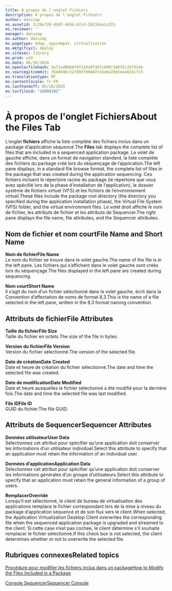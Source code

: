 ```yaml
---
title: À propos de l'onglet Fichiers
description: À propos de l'onglet Fichiers
author: dansimp
ms.assetid: 3c20e720-4b0f-465b-b7c4-3013dae1c815
ms.reviewer: ''
manager: dansimp
ms.author: dansimp
ms.pagetype: mdop, appcompat, virtualization
ms.mktglfcycl: deploy
ms.sitesec: library
ms.prod: w10
ms.date: 06/16/2016
ms.openlocfilehash: 5e71cd0b60f9722da9736fc6987100f5c7bf53ab
ms.sourcegitcommit: 354664bc527d93f80687cd2eba70d1eea024c7c3
ms.translationtype: MT
ms.contentlocale: fr-FR
ms.lasthandoff: 06/26/2020
ms.locfileid: "10808102"
---
```

# <span data-ttu-id="478fb-103">À propos de l'onglet Fichiers</span><span class="sxs-lookup"><span data-stu-id="478fb-103">About the Files Tab</span></span>


<span data-ttu-id="478fb-104">L’onglet **fichiers** affiche la liste complète des fichiers inclus dans un package d’application séquencé.</span><span class="sxs-lookup"><span data-stu-id="478fb-104">The **Files** tab displays the complete list of files that are included in a sequenced application package.</span></span> <span data-ttu-id="478fb-105">Le volet de gauche affiche, dans un format de navigation standard, la liste complète des fichiers du package créé lors du séquençage de l’application.</span><span class="sxs-lookup"><span data-stu-id="478fb-105">The left pane displays, in a standard file browse format, the complete list of files in the package that was created during the application sequencing.</span></span> <span data-ttu-id="478fb-106">Ces fichiers incluent le répertoire racine du package (le répertoire que vous avez spécifié lors de la phase d’installation de l’application), le dossier système de fichiers virtuel (VFS) et les fichiers de l’environnement virtuel.</span><span class="sxs-lookup"><span data-stu-id="478fb-106">These files include the package root directory (the directory you specified during the application installation phase), the Virtual File System (VFS) folder, and the virtual environment files.</span></span> <span data-ttu-id="478fb-107">Le volet droit affiche le nom de fichier, les attributs de fichier et les attributs de Sequencer.</span><span class="sxs-lookup"><span data-stu-id="478fb-107">The right pane displays the file name, file attributes, and the Sequencer attributes.</span></span>

## <span data-ttu-id="478fb-108">Nom de fichier et nom court</span><span class="sxs-lookup"><span data-stu-id="478fb-108">File Name and Short Name</span></span>


<a href="" id="file-name"></a>**<span data-ttu-id="478fb-109">Nom de fichier</span><span class="sxs-lookup"><span data-stu-id="478fb-109">File Name</span></span>**  
<span data-ttu-id="478fb-110">Le nom du fichier se trouve dans le volet gauche.</span><span class="sxs-lookup"><span data-stu-id="478fb-110">The name of the file is in the left pane.</span></span> <span data-ttu-id="478fb-111">Les fichiers qui s’affichent dans le volet gauche sont créés lors du séquençage.</span><span class="sxs-lookup"><span data-stu-id="478fb-111">The files displayed in the left pane are created during sequencing.</span></span>

<a href="" id="short-name"></a>**<span data-ttu-id="478fb-112">Nom court</span><span class="sxs-lookup"><span data-stu-id="478fb-112">Short Name</span></span>**  
<span data-ttu-id="478fb-113">Il s’agit du nom d’un fichier sélectionné dans le volet gauche, écrit dans la Convention d’affectation de noms de format 8,3.</span><span class="sxs-lookup"><span data-stu-id="478fb-113">This is the name of a file selected in the left pane, written in the 8.3 format naming convention.</span></span>

## <span data-ttu-id="478fb-114">Attributs de fichier</span><span class="sxs-lookup"><span data-stu-id="478fb-114">File Attributes</span></span>


<a href="" id="file-size"></a>**<span data-ttu-id="478fb-115">Taille du fichier</span><span class="sxs-lookup"><span data-stu-id="478fb-115">File Size</span></span>**  
<span data-ttu-id="478fb-116">Taille du fichier en octets.</span><span class="sxs-lookup"><span data-stu-id="478fb-116">The size of the file in bytes.</span></span>

<a href="" id="file-version"></a>**<span data-ttu-id="478fb-117">Version du fichier</span><span class="sxs-lookup"><span data-stu-id="478fb-117">File Version</span></span>**  
<span data-ttu-id="478fb-118">Version du fichier sélectionné.</span><span class="sxs-lookup"><span data-stu-id="478fb-118">The version of the selected file.</span></span>

<a href="" id="date-created"></a>**<span data-ttu-id="478fb-119">Date de création</span><span class="sxs-lookup"><span data-stu-id="478fb-119">Date Created</span></span>**  
<span data-ttu-id="478fb-120">Date et heure de création du fichier sélectionné.</span><span class="sxs-lookup"><span data-stu-id="478fb-120">The date and time the selected file was created.</span></span>

<a href="" id="date-modified"></a>**<span data-ttu-id="478fb-121">Date de modification</span><span class="sxs-lookup"><span data-stu-id="478fb-121">Date Modified</span></span>**  
<span data-ttu-id="478fb-122">Date et heure auxquelles le fichier sélectionné a été modifié pour la dernière fois.</span><span class="sxs-lookup"><span data-stu-id="478fb-122">The date and time the selected file was last modified.</span></span>

<a href="" id="file-id"></a>**<span data-ttu-id="478fb-123">File ID</span><span class="sxs-lookup"><span data-stu-id="478fb-123">File ID</span></span>**  
<span data-ttu-id="478fb-124">GUID du fichier.</span><span class="sxs-lookup"><span data-stu-id="478fb-124">The file GUID.</span></span>

## <span data-ttu-id="478fb-125">Attributs de Sequencer</span><span class="sxs-lookup"><span data-stu-id="478fb-125">Sequencer Attributes</span></span>


<a href="" id="user-data"></a>**<span data-ttu-id="478fb-126">Données utilisateur</span><span class="sxs-lookup"><span data-stu-id="478fb-126">User Data</span></span>**  
<span data-ttu-id="478fb-127">Sélectionnez cet attribut pour spécifier qu’une application doit conserver les informations d’un utilisateur individuel.</span><span class="sxs-lookup"><span data-stu-id="478fb-127">Select this attribute to specify that an application must retain the information of an individual user.</span></span>

<a href="" id="application-data"></a>**<span data-ttu-id="478fb-128">Données d’application</span><span class="sxs-lookup"><span data-stu-id="478fb-128">Application Data</span></span>**  
<span data-ttu-id="478fb-129">Sélectionnez cet attribut pour spécifier qu’une application doit conserver les informations générales d’un groupe d’utilisateurs.</span><span class="sxs-lookup"><span data-stu-id="478fb-129">Select this attribute to specify that an application must retain the general information of a group of users.</span></span>

<a href="" id="override"></a>**<span data-ttu-id="478fb-130">Remplacer</span><span class="sxs-lookup"><span data-stu-id="478fb-130">Override</span></span>**  
<span data-ttu-id="478fb-131">Lorsqu’il est sélectionné, le client de bureau de virtualisation des applications remplace le fichier correspondant lors de la mise à niveau du package d’application séquencé et de son flux vers le client.</span><span class="sxs-lookup"><span data-stu-id="478fb-131">When selected, the Application Virtualization Desktop Client overwrites the corresponding file when the sequenced application package is upgraded and streamed to the client.</span></span> <span data-ttu-id="478fb-132">Si cette case n’est pas cochée, le client détermine s’il souhaite remplacer le fichier sélectionné.</span><span class="sxs-lookup"><span data-stu-id="478fb-132">If this check box is not selected, the client determines whether or not to overwrite the selected file.</span></span>

## <span data-ttu-id="478fb-133">Rubriques connexes</span><span class="sxs-lookup"><span data-stu-id="478fb-133">Related topics</span></span>


[<span data-ttu-id="478fb-134">Procédure pour modifier les fichiers inclus dans un package</span><span class="sxs-lookup"><span data-stu-id="478fb-134">How to Modify the Files Included in a Package</span></span>](how-to-modify-the-files-included-in-a-package.md)

[<span data-ttu-id="478fb-135">Console Sequencer</span><span class="sxs-lookup"><span data-stu-id="478fb-135">Sequencer Console</span></span>](sequencer-console.md)

 

 





